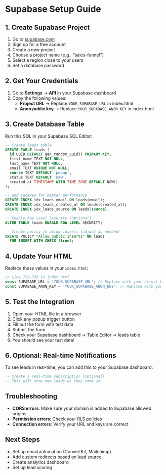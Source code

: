 # Supabase Setup Guide

## 1. Create Supabase Project

1. Go to [supabase.com](https://supabase.com)
2. Sign up for a free account
3. Create a new project
4. Choose a project name (e.g., "sales-funnel")
5. Select a region close to your users
6. Set a database password

## 2. Get Your Credentials

1. Go to **Settings** → **API** in your Supabase dashboard
2. Copy the following values:
   - **Project URL** → Replace `YOUR_SUPABASE_URL` in index.html
   - **Anon public key** → Replace `YOUR_SUPABASE_ANON_KEY` in index.html

## 3. Create Database Table

Run this SQL in your Supabase SQL Editor:

```sql
-- Create leads table
CREATE TABLE leads (
  id UUID DEFAULT gen_random_uuid() PRIMARY KEY,
  first_name TEXT NOT NULL,
  last_name TEXT NOT NULL,
  email TEXT UNIQUE NOT NULL,
  source TEXT DEFAULT 'popup',
  status TEXT DEFAULT 'new',
  created_at TIMESTAMP WITH TIME ZONE DEFAULT NOW()
);

-- Add indexes for better performance
CREATE INDEX idx_leads_email ON leads(email);
CREATE INDEX idx_leads_created_at ON leads(created_at);
CREATE INDEX idx_leads_source ON leads(source);

-- Enable Row Level Security (optional)
ALTER TABLE leads ENABLE ROW LEVEL SECURITY;

-- Create policy to allow inserts (adjust as needed)
CREATE POLICY "Allow public inserts" ON leads
  FOR INSERT WITH CHECK (true);
```

## 4. Update Your HTML

Replace these values in your `index.html`:

```javascript
// Line 729-730 in index.html
const SUPABASE_URL = 'YOUR_SUPABASE_URL'; // Replace with your actual URL
const SUPABASE_ANON_KEY = 'YOUR_SUPABASE_ANON_KEY'; // Replace with your actual key
```

## 5. Test the Integration

1. Open your HTML file in a browser
2. Click any popup trigger button
3. Fill out the form with test data
4. Submit the form
5. Check your Supabase dashboard → Table Editor → leads table
6. You should see your test data!

## 6. Optional: Real-time Notifications

To see leads in real-time, you can add this to your Supabase dashboard:

```sql
-- Create a real-time subscription (optional)
-- This will show new leads as they come in
```

## Troubleshooting

- **CORS errors**: Make sure your domain is added to Supabase allowed origins
- **Permission errors**: Check your RLS policies
- **Connection errors**: Verify your URL and keys are correct

## Next Steps

- Set up email automation (ConvertKit, Mailchimp)
- Add custom redirects based on lead source
- Create analytics dashboard
- Set up lead scoring



